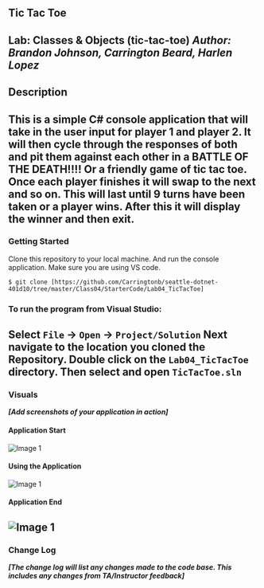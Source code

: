 ## Tic Tac Toe
Lab: Classes & Objects (tic-tac-toe)
*Author: Brandon Johnson, Carrington Beard, Harlen Lopez*
----
## Description
This is a simple C# console application that will take in the user input for player 1 and player 2. It will then cycle through the responses of both and pit them against each other in a BATTLE OF THE DEATH!!!! Or a friendly game of tic tac toe. Once each player finishes it will swap to the next and so on. This will last until 9 turns have been taken or a player wins. After this it will display the winner and then exit.
---
### Getting Started
Clone this repository to your local machine. And run the console application. Make sure you are using VS code.
```
$ git clone [https://github.com/Carringtonb/seattle-dotnet-401d10/tree/master/Class04/StarterCode/Lab04_TicTacToe]
```
### To run the program from Visual Studio:
Select ```File``` -> ```Open``` -> ```Project/Solution```
Next navigate to the location you cloned the Repository.
Double click on the ```Lab04_TicTacToe``` directory.
Then select and open ```TicTacToe.sln```
---
### Visuals
***[Add screenshots of your application in action]***
#### Application Start
![Image 1](https://lh3.googleusercontent.com/yH_vuAaTkd1hbOQQhyv5m0czaYy1MXmXVfRHJXAboUie7k5RdGCrCk8SlT-MhNWh7BTXrarqY4LskBiIadg9bwGanJBzTH6JHW2H8GTRS6ayHaaa0Is5AzsW-2OSyNa_lpfrDY44ilWvrgJzr0tA9VWAWzWhkt0Lk1JO4UoC4Skr3_UtWOpapvBoCwUE0YAXTZWDwqEPbYyWBxXIL-minBuUaZDdFC23fOzD9JWSa9Tanqfz1BChs8pPomOFeqf4fu47Ux__hbOqsOsfXKtIiLrTDpNj3-jLwzP8OOVus1ab8gEWbuVY4dvKwF-mqv8iZG25CgEKVWo3-nKdIY-ZG_ZQ5YUco9oG3wPldaoDdzlP363PUpV-suS4uD_pK3caTUUpFlkWwxSHRzfOgRIeXeWNPJE4HdY7zpRWc_dwpZb62hVBQ0kEEfZVV7GhfSkPZGfx0qgjhBO4V0nqW70gNchJC_fzH34Byvh7OIahcb9zQO64455w_T3vwXkODjfxH_gV2yiyZtd2gEe9fOmoAyG5Z1DAX8H-C6EGbnjvz1q6uxGygHkY2-E3Q9c4FfqgKFiePDZjgCYITRSPUKTIpSOwwBWBiFGf69mbT85x63UrJQaUZ7YDigB9UyjEir5WfojPzEHOgP_iWHfguCc7u6xWJl3jygZyANJ_zrzpUpoDXLQmL_2rnYP8gvzm8g=w1035-h678-no)
#### Using the Application
![Image 1](https://lh3.googleusercontent.com/pZ1Y4HoeAk8RjGLbMcKwgRqyg7OSTBoCxv4c6ztjYhjD69mAX2dzNUR3PN7n8OZrKL-sTBjEbGk-Jsr2dF0ZkIvkIKaFpTnYAAE60K67pKekQs2FSaT89pk7obIoKHQ_REFjIQijyD39edA3X2xIp8doVC7bf47brlClgocwtMtZ-hvOkAzN8cfcam9mC60QNl9RwHaW6Lz7fkEutAx-jSklDCVvHrrb9zdhWb2I5P8T64naAxlHRVtk5IHQi2puz1GTrOWDI7-NcDY-FFbANIetu5GOgCjvN2Y-UH4M7Lw4bPK8C8fp_1eBc9NeCAJBL8jQgLR0LI9vAPH89MXVb0Xrrzb64a6LKKkdOiMe2z6-V18zCL8pqINn3wNhtsiy0DI2yeuqntAEsuxzVUp9GqyGPs9VNBe3NJw4p27xPDMRIT9D1f4Rn7zHQKRqtuEMYTXsF0nbLOUxveFYxMUXj4jTzeCIurOidaPVf5I7XRA2e8k6nYNo8mBt8H7-FF41btHYbtdT8Dgli0Yf_aeGQKxNoqQebnB3IWQiPFe4nAe0qsB6IYxce2gnJWr0Dh3tMTyBcNAU9cEhEuo2ZdjORM9ygkHIy-UjAJIZtnoMUjXZPZvG1HhtPM-2ekRUlg8J5HcXFf9WoGCMxda1a7dLhRtXFXKVLxqKgX0CJqDNdffTIXYVWPanKXeAXRfYRQ=w1187-h631-no)
#### Application End
![Image 1](https://lh3.googleusercontent.com/M5VojUTvMrMU-acfQ4SdKDxrL033Uiy5Ooyxh1YNP52ai1W0Kl74XtiOAtH2RsrXYgvXO9smuxrGNroVbO-HGM7Y_i2fCmcNOHNIr3csB4ZQi2HO57VEniUNTRi5hPoo5DdCr_bm3n1amk_bdHU9gyusethhTHxflHXJaF2VoPEqrSS1ii5rYLAif6q-scktoAm6Fo4xV90ZV_UFGBDlLZNo6_-PJBTwd0rJfCxb89otXviI1A8riwVb814vXhfay_JcCuP5OTZMfqsidgaaCNTYDmLPDjXU2TTF0RewMlphs02WRQWLm65C2ERysD2G9aIlvcr_9_2z7Duuclys6nSAqfx2s7dvdaJHwqPf1b6_AW5COxrGBwQehZcLzJ7uGoddM7-jP1F7qHvYJB46U-qK7fvBiYIeCXbPxKRg28RKQCBLtbamdQvRUu6xdKzOZ9Lsmmdp6hRsxOpWnnFmU41epczslNINGQveCf37imLByRK3mktHvbNJVlpy1etLBbigCa_7MXDeXQfD_HsBbxikVPNkGy-50glIU0MpRQYYMgoDAOEV-3PE0qiYpZ7g0eiuPLF6a2oo_KiwjjOEuVcw9spVt642-BKFIdbcvkykdBuqwvmJm1HSxBNlnFaopwHZQbP8shFVksFqaFTeesx4gB_M6BW-uil1psH9qpxDLFuKOhiw_amorM7tbQ=w991-h743-no)
---
### Change Log
***[The change log will list any changes made to the code base. This includes any changes from TA/Instructor feedback]***
